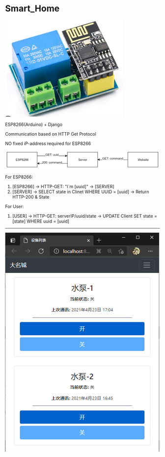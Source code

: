 # Smart_Home
![ESP8266-Relay](./figures/ESP8266-Relay.png)

ESP8266(Arduino) + Django

Communication based on HTTP Get Protocol

NO fixed iP-address required for ESP8266

![workflow](./figures/workflow.png)

For ESP8266:
1. [ESP8266] -> HTTP-GET: "I`m [uuid]" -> [SERVER]
2. [SERVER] -> SELECT state in Clinet WHERE UUID = [uuid] -> Return HTTP-200 & State

For User:
1. [USER] -> HTTP-GET: serverIP/uuid/state -> UPDATE Client SET state = [state] WHERE uuid = [uuid]

---

![index.html](./figures/server_index.png)
